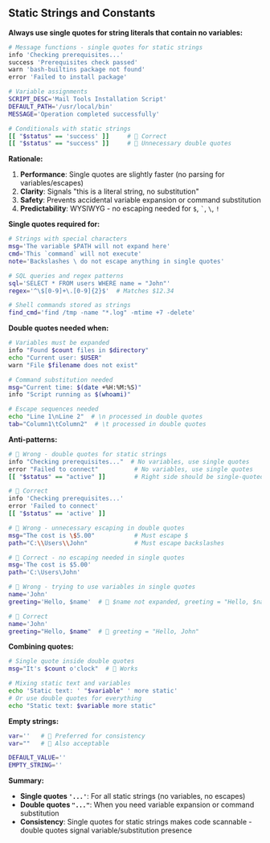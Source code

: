 ## Static Strings and Constants

**Always use single quotes for string literals that contain no variables:**

```bash
# Message functions - single quotes for static strings
info 'Checking prerequisites...'
success 'Prerequisites check passed'
warn 'bash-builtins package not found'
error 'Failed to install package'

# Variable assignments
SCRIPT_DESC='Mail Tools Installation Script'
DEFAULT_PATH='/usr/local/bin'
MESSAGE='Operation completed successfully'

# Conditionals with static strings
[[ "$status" == 'success' ]]     #  Correct
[[ "$status" == "success" ]]     #  Unnecessary double quotes
```

**Rationale:**

1. **Performance**: Single quotes are slightly faster (no parsing for variables/escapes)
2. **Clarity**: Signals "this is a literal string, no substitution"
3. **Safety**: Prevents accidental variable expansion or command substitution
4. **Predictability**: WYSIWYG - no escaping needed for `$`, `` ` ``, `\`, `!`

**Single quotes required for:**

```bash
# Strings with special characters
msg='The variable $PATH will not expand here'
cmd='This `command` will not execute'
note='Backslashes \ do not escape anything in single quotes'

# SQL queries and regex patterns
sql='SELECT * FROM users WHERE name = "John"'
regex='^\$[0-9]+\.[0-9]{2}$'  # Matches $12.34

# Shell commands stored as strings
find_cmd='find /tmp -name "*.log" -mtime +7 -delete'
```

**Double quotes needed when:**

```bash
# Variables must be expanded
info "Found $count files in $directory"
echo "Current user: $USER"
warn "File $filename does not exist"

# Command substitution needed
msg="Current time: $(date +%H:%M:%S)"
info "Script running as $(whoami)"

# Escape sequences needed
echo "Line 1\nLine 2"  # \n processed in double quotes
tab="Column1\tColumn2"  # \t processed in double quotes
```

**Anti-patterns:**

```bash
#  Wrong - double quotes for static strings
info "Checking prerequisites..."  # No variables, use single quotes
error "Failed to connect"          # No variables, use single quotes
[[ "$status" == "active" ]]        # Right side should be single-quoted

#  Correct
info 'Checking prerequisites...'
error 'Failed to connect'
[[ "$status" == 'active' ]]

#  Wrong - unnecessary escaping in double quotes
msg="The cost is \$5.00"           # Must escape $
path="C:\\Users\\John"             # Must escape backslashes

#  Correct - no escaping needed in single quotes
msg='The cost is $5.00'
path='C:\Users\John'

#  Wrong - trying to use variables in single quotes
name='John'
greeting='Hello, $name'  #  $name not expanded, greeting = "Hello, $name"

#  Correct
name='John'
greeting="Hello, $name"  #  greeting = "Hello, John"
```

**Combining quotes:**

```bash
# Single quote inside double quotes
msg="It's $count o'clock"  #  Works

# Mixing static text and variables
echo 'Static text: ' "$variable" ' more static'
# Or use double quotes for everything
echo "Static text: $variable more static"
```

**Empty strings:**

```bash
var=''   #  Preferred for consistency
var=""   #  Also acceptable

DEFAULT_VALUE=''
EMPTY_STRING=''
```

**Summary:**
- **Single quotes `'...'`**: For all static strings (no variables, no escapes)
- **Double quotes `"..."`**: When you need variable expansion or command substitution
- **Consistency**: Single quotes for static strings makes code scannable - double quotes signal variable/substitution presence
